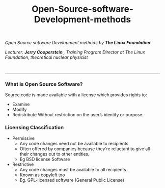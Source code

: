 <!-- ********************************************************* HEADER ************************************************************************** -->

<h1 align="center">  Open-Source-software-Development-methods</h2> <br>

<em> Open Source software Development methods by <b> The Linux Foundation </b> 

Lecturer: <b>Jerry Cooperstein </b>, Training Program Director at The Linux Foundation, theoretical nuclear physicist </em>

<br> <hr>

<!-- ********************************************************* BODY BEGINS ************************************************************************** -->

<h3> What is Open Source Software? </h3>

Source code is made available with a license which provides rights to:
- Examine
- Modify
- Redistribute
Without restriction on the user’s identity or purpose.


 <h3> Licensing Classification </h3>

- Permissive
    - Any code changes need not be available to recipients. 
    - Often offered by companies because they're reluctant to give all their changes out to other entities. 
    - Eg BSD license Software
- Restrictive
    - Any code changes must be available to all recipients .
    - Known as copyleft too
    - Eg. GPL-licensed software (General Public License)
